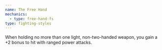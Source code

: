 ```yaml
---
name: The Free Hand
mechanics:
  - type: free-hand-fs
type: fighting-styles
---
```

When holding no more than one light, non-two-handed weapon, you gain a +2 bonus to hit with ranged power attacks.
